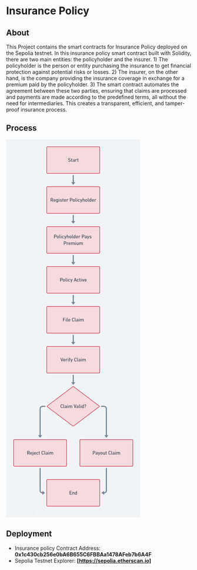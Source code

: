 # Insurance Policy

## About

This Project contains the smart contracts for Insurance Policy deployed on the Sepolia testnet.
In this insurance policy smart contract built with Solidity, there are two main entities: the policyholder and the insurer.
    1) The policyholder is the person or entity purchasing the insurance to get financial protection against potential risks or losses. 
    2) The insurer, on the other hand, is the company providing the insurance coverage in exchange for a premium paid by the policyholder. 
    3) The smart contract automates the agreement between these two parties, ensuring that claims are processed and payments are made according to the predefined terms, all without the need for intermediaries. This creates a transparent, efficient, and tamper-proof insurance process.

## Process

![Insurance Policy Smart Contract Process](<Insurance Policy Smart Contract Process.png>)

## Deployment
- Insurance policy Contract Address: **0x1c430cb256e0bA6B655C6FBBAa1478AFeb7b6A4F**
- Sepolia Testnet Explorer: **[https://sepolia.etherscan.io]**